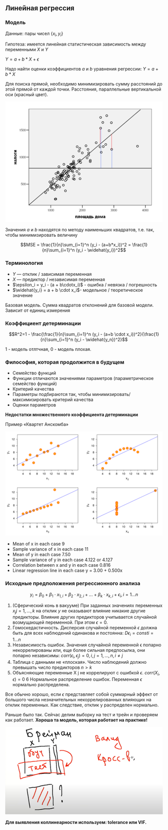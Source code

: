 ## Линейная регрессия

### Модель

Данные: пары чисел $\{x_i, y_i\}$

Гипотеза: имеется линейная статистическая зависимость между переменными $X$ и $Y$

$Y = a + b*X + \epsilon$

Надо найти оценки коэффициентов $a$ и $b$ уравнения регрессии: $Y = a + b*X$

Для поиска прямой, необходимо минимизировать сумму расстояний до этой прямой от каждой точки. Расстояния, параллельные вертикальной оси (красный цвет).

![Объекты](/images/lect_6/log_regr.png)

Значения $a$ и $b$ находятся по методу наименьших квадратов, т.е. так, чтобы минимизировать величину

$$MSE = \frac{1}{n}\sum_{i=1}^n (y_i - (a+b*x_i))^2 = \frac{1}{n}\sum_{i=1}^n (y_i - \widehat{y_i})^2$$

### Терминология

+ $Y$ — отклик / зависимая переменная
+ $Х$ — предиктор / независимая переменная
+ $\epsilon_i = y_i - (a + b\cdotx_i)$ - ошибка / невязка / погрешность
+ $\widehat{y_i} = a + b \cdot x_i$- модельное / теоретическое значение

Базовая модель. Сумма квадратов отклонений для базовой модели. Зависит от единиц измерения

### Коэффициент детерминации

$$R^2=1 - \frac{\frac{1}{n}\sum_{i=1}^n (y_i - (a+b \cdot x_i))^2}{\frac{1}{n}\sum_{i=1}^n (y_i - \widehat{y_n})^2}$$

1 - модель отлтчная, 0 - модель плохая. 

### Философия, которая продолжится в будущем

+ Семейство функций
+ Функции отличаются значениями параметров (параметрическое семейство функций)
+ Критерий качества
+ Параметры подбираются так, чтобы минимизировать/максимизировать критерий качества
+ Оценки параметров

**Недостатки множественного коэффициента детерминации**

Пример «Квартет Анскомба»

![Объекты](/images/lect_6/Anscombe_quartet.png)

+ Mean of x in each case 9
+ Sample variance of x in each case 11
+ Mean of y in each case 7.50
+ Sample variance of y in each case 4.122 or 4.127
+ Correlation between x and y in each case 0.816
+ Linear regression line in each case y = 3.00 + 0.500x

### Исходные предположения регрессионного анализа

$$y_i = \beta_0 + \beta_1 \cdot x_{1,i} + \beta_2 \cdot x_{2,i} + ... + \beta_k \cdot x_{k,i} + \epsilon_i, i=1...n$$

1. (Сферический конь в вакууме)
При заданных значениях переменных $x_j j=1, ..., k$ на отклик $y$ не оказывают влияние никакие другие предикторы. Влияние других предикторов учитывается случайной возмущающей переменной. При этом $\epsilon = 0$.
2. Гомоскедастичность. Дисперсия случайной переменной $\epsilon$ должна быть для всех
наблюдений одинакова и постоянна: $D \epsilon_i = const i=1...n$
3. Независимость ошибок. Значения случайной переменной ϵ попарно некоррелированы или, еще более сильная предпосылка, они попарно независимы: $corr(\epsilon_i, \epsilon_j) = 0, 	i,j = 1,...,n ,i ≠ j$
4. Таблица с данными не «плоская». Число наблюдений должно превышать число предикторов $n>k$
5. Объясняющие переменные X j не коррелируют с ошибкой $\epsilon$. $corr(X_i, \epsilon) = 0$
6 Нормальное распределение ошибок. Переменная $\epsilon$ нормально распределена.

Все обычно хорошо, если $\epsilon$ представляет собой суммарный эффект от большого числа незначительных некоррелированных влияющих на отклик переменных. Как следствие, отклик y распределен нормально.

Раньше было так. Сейчас делим выборку на тест и трейн и проверяем как работает. **Хороша та модель, которая работает на практике!**

![Объекты](/images/lect_6/now_use.png)


**Для выявления коллинеарности используем: tolerance или VIF.**

